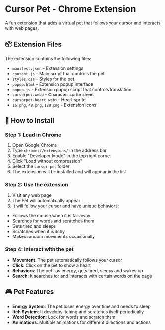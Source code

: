 # Cursor Pet - Chrome Extension

A fun extension that adds a virtual pet that follows your cursor and interacts with web pages.

## 📦 Extension Files

The extension contains the following files:

- `manifest.json` - Extension settings
- `content.js` - Main script that controls the pet
- `styles.css` - Styles for the pet
- `popup.html` - Extension popup interface
- `popup.js` - Extension popup script that controls translation
- `cursorpet.webp` - Character sprite sheet
- `cursorpet-heart.webp` - Heart sprite
- `16.png`, `48.png`, `128.png` - Extension icons

## 🚀 How to Install

### Step 1: Load in Chrome
1. Open Google Chrome
2. Type `chrome://extensions/` in the address bar
3. Enable "Developer Mode" in the top right corner
4. Click "Load without compression"
5. Select the `cursor-pet` folder
6. The extension will be installed and will appear in the list

### Step 2: Use the extension
1. Visit any web page
2. The Pet will automatically appear
3. It will follow your cursor and have unique behaviors:
- Follows the mouse when it is far away
- Searches for words and scratches them
- Gets tired and sleeps
- Scratches when it is itchy
- Makes random movements occasionally

### Step 4: Interact with the pet
- **Movement**: The pet automatically follows your cursor
- **Click**: Click on the pet to show a heart
- **Behaviors**: The pet has energy, gets tired, sleeps and wakes up
- **Search**: It searches for and interacts with certain words on the page

## 🎮 Pet Features

- **Energy System**: The pet loses energy over time and needs to sleep
- **Itch System**: It develops itching and scratches itself periodically
- **Word Detection**: Look for words and scratch them
- **Animations**: Multiple animations for different directions and actions